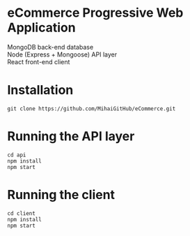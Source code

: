 # eCommerce Progressive Web Application

MongoDB back-end database<br>
Node (Express + Mongoose) API layer<br>
React front-end client

# Installation

`git clone https://github.com/MihaiGitHub/eCommerce.git`

# Running the API layer

`cd api`<br>
`npm install`<br>
`npm start`

# Running the client

`cd client`<br>
`npm install`<br>
`npm start`
